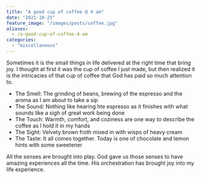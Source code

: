 ```yaml
---
title: "A good cup of coffee @ 4 am"
date: "2021-10-25"
feature_image: "/images/posts/coffee.jpg"
aliases:
  - /a-good-cup-of-coffee-4-am
categories: 
  - "miscellaneous"
---
```


Sometimes it is the small things in life delivered at the right time that bring joy. I thought at first it was the cup of coffee I just made, but then realized it is the intricacies of that cup of coffee that God has paid so much attention to.
<!--more-->
- The Smell: The grinding of beans, brewing of the espresso and the aroma as I am about to take a sip
- The Sound: Nothing like hearing hte espresso as it finishes with what sounds like a sigh of great work being done
- The Touch: Warmth, comfort, and coziness are one way to describe the coffee as I hold it in my hands
- The Sight: Velvety brown froth mixed in with wisps of heavy cream
- The Taste: It all comes together. Today is one of chocolate and lemon hints with some sweetener

All the senses are brought into play. God gave us those senses to have amazing experiences all the time. His orchestration has brought joy into my life experience.
